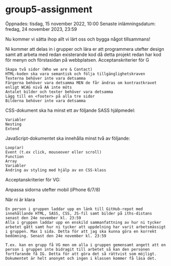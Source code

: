 # group5-assignment

Öppnades: tisdag, 15 november 2022, 10:00
Senaste inlämningsdatum: fredag, 24 november 2023, 23:59

Nu kommer vi sätta ihop allt vi lärt oss och bygga något tillsammans!

Ni kommer att delas in i grupper och lära er att programmera utefter design samt att arbeta med redan existerande kod då detta projekt redan har kod för menyn och förstasidan på webbplatsen.
Acceptanskriterier för G

    Skapa två sidor (Who we are & Contact)
    HTML-koden ska vara semantisk och följa tillgänglighetskraven
    Texterna behöver inte vara detsamma
    Färgerna behöver vara detsamma MEN de får ändras om kontrastkravet enligt WCAG nivå AA inte möts
    Antalet bilder och texter behöver vara detsamma
    Lägg till en <footer> på alla tre sidor
    Bilderna behöver inte vara detsamma

CSS-dokument ska ha minst ett av följande SASS hjälpmedel:

    Variabler
    Nesting
    Extend

JavaScript-dokumentet ska innehålla minst två av följande:

    Loop(ar)
    Event (t.ex click, mouseover eller scroll)
    Function
    Array
    Variabler
    Ändring av styling med hjälp av en CSS-klass

Acceptanskriterier för VG:

Anpassa sidorna utefter mobil (iPhone 6/7/8)

När ni är klara

    En person i gruppen laddar upp en länk till GitHub-repot med innehållande HTML, SASS, CSS, JS-fil samt bilder på iths-distans senast den 24e november kl. 23:59
    Alla i gruppen laddar upp en enskild sammanfattning av hur ni tycker arbetet gått samt hur ni tycker att uppdelning har varit arbetsmässigt i gruppen. Max 1 sida. Detta för att jag ska kunna göra en korrekt bedömning. Senast den 24e november kl. 23:59

    T.ex. kan en grupp få VG men om alla i gruppen gemensamt angett att en person i gruppen inte bidragit till arbetet så kan den personen fortfarande få IG. Detta för att göra det så rättvist som möjligt. Dokumentet är helt anonymt och ingen i klassen kommer få läsa det.
